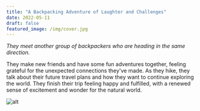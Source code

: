 ```yaml
---
title: "A Backpacking Adventure of Laughter and Challenges"
date: 2022-05-11
draft: false
featured_image: /img/cover.jpg
---
```


*They meet another group of backpackers who are heading in the same direction.*

They make new friends and have some fun adventures together, feeling grateful for the unexpected connections they've made. As they hike, they talk about their future travel plans and how they want to continue exploring the world. They finish their trip feeling happy and fulfilled, with a renewed sense of excitement and wonder for the natural world.

![alt](/img/3a1.png)

